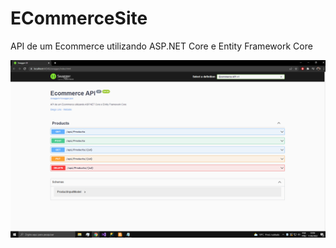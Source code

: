# ECommerceSite
API  de um Ecommerce utilizando ASP.NET Core e Entity Framework Core

![](/img.png)
